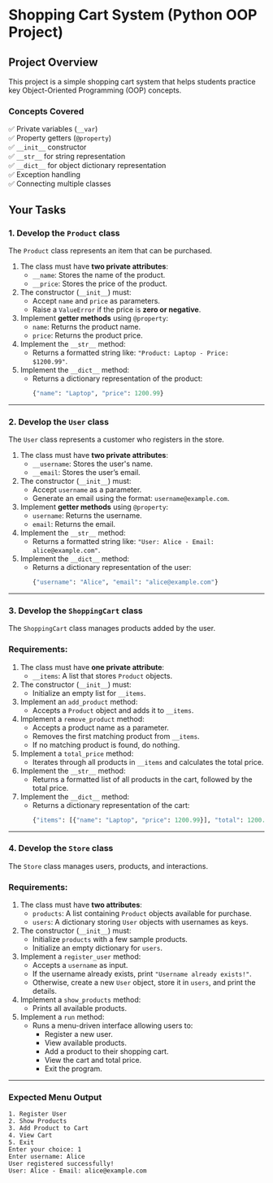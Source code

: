 # Shopping Cart System (Python OOP Project)  

## Project Overview  
This project is a simple shopping cart system that helps students practice key Object-Oriented Programming (OOP) concepts.  

### Concepts Covered  
✅ Private variables (`__var`)  
✅ Property getters (`@property`)  
✅ `__init__` constructor  
✅ `__str__` for string representation  
✅ `__dict__` for object dictionary representation  
✅ Exception handling  
✅ Connecting multiple classes  



## Your Tasks

### **1. Develop the `Product` class**  
The `Product` class represents an item that can be purchased.  

1. The class must have **two private attributes**:  
   - `__name`: Stores the name of the product.  
   - `__price`: Stores the price of the product.  
2. The constructor (`__init__`) must:  
   - Accept `name` and `price` as parameters.  
   - Raise a `ValueError` if the price is **zero or negative**.  
3. Implement **getter methods** using `@property`:  
   - `name`: Returns the product name.  
   - `price`: Returns the product price.  
4. Implement the `__str__` method:  
   - Returns a formatted string like: `"Product: Laptop - Price: $1200.99"`.  
5. Implement the `__dict__` method:  
   - Returns a dictionary representation of the product:  
     ```python
     {"name": "Laptop", "price": 1200.99}
     ```

---

### **2. Develop the `User` class**  
The `User` class represents a customer who registers in the store.  

1. The class must have **two private attributes**:  
   - `__username`: Stores the user's name.  
   - `__email`: Stores the user’s email.  
2. The constructor (`__init__`) must:  
   - Accept `username` as a parameter.  
   - Generate an email using the format: `username@example.com`.  
3. Implement **getter methods** using `@property`:  
   - `username`: Returns the username.  
   - `email`: Returns the email.  
4. Implement the `__str__` method:  
   - Returns a formatted string like: `"User: Alice - Email: alice@example.com"`.  
5. Implement the `__dict__` method:  
   - Returns a dictionary representation of the user:  
     ```python
     {"username": "Alice", "email": "alice@example.com"}
     ```

---

### **3. Develop the `ShoppingCart` class**  
The `ShoppingCart` class manages products added by the user.  

### **Requirements:**  
1. The class must have **one private attribute**:  
   - `__items`: A list that stores `Product` objects.  
2. The constructor (`__init__`) must:  
   - Initialize an empty list for `__items`.  
3. Implement an `add_product` method:  
   - Accepts a `Product` object and adds it to `__items`.  
4. Implement a `remove_product` method:  
   - Accepts a product name as a parameter.  
   - Removes the first matching product from `__items`.  
   - If no matching product is found, do nothing.  
5. Implement a `total_price` method:  
   - Iterates through all products in `__items` and calculates the total price.  
6. Implement the `__str__` method:  
   - Returns a formatted list of all products in the cart, followed by the total price.  
7. Implement the `__dict__` method:  
   - Returns a dictionary representation of the cart:  
     ```python
     {"items": [{"name": "Laptop", "price": 1200.99}], "total": 1200.99}
     ```

---

### **4. Develop the `Store` class**  
The `Store` class manages users, products, and interactions.  

### **Requirements:**  
1. The class must have **two attributes**:  
   - `products`: A list containing `Product` objects available for purchase.  
   - `users`: A dictionary storing `User` objects with usernames as keys.  
2. The constructor (`__init__`) must:  
   - Initialize `products` with a few sample products.  
   - Initialize an empty dictionary for `users`.  
3. Implement a `register_user` method:  
   - Accepts a `username` as input.  
   - If the username already exists, print `"Username already exists!"`.  
   - Otherwise, create a new `User` object, store it in `users`, and print the details.  
4. Implement a `show_products` method:  
   - Prints all available products.  
5. Implement a `run` method:  
   - Runs a menu-driven interface allowing users to:  
     - Register a new user.  
     - View available products.  
     - Add a product to their shopping cart.  
     - View the cart and total price.  
     - Exit the program.  

---

### **Expected Menu Output**
```
1. Register User
2. Show Products
3. Add Product to Cart
4. View Cart
5. Exit
Enter your choice: 1
Enter username: Alice
User registered successfully!
User: Alice - Email: alice@example.com
```

